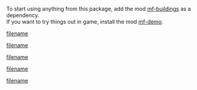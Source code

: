To start using anything from this package, add the mod [mf-buildings](https://mods.factorio.com/mod/mf-buildings) as a dependency.\
If you want to try things out in game, install the mod [mf-demo](https://mods.factorio.com/mod/mf-demo).

[filename](advanced-foundry/advanced-foundry.md ':include')

[filename](arc-furnace/arc-furnace.md ':include')

[filename](atom-forge/atom-forge.md ':include')

[filename](gravity-assembler/gravity-assembler.md ':include')

[filename](lumber-mill/lumber-mill.md ':include')